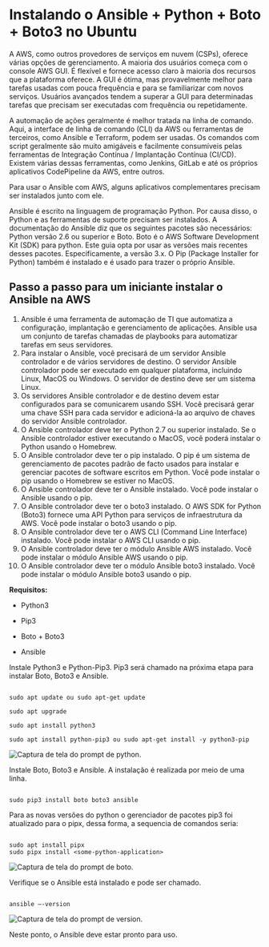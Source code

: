 Instalando o Ansible + Python + Boto + Boto3 no Ubuntu
==========================================================================================================================================

A AWS, como outros provedores de serviços em nuvem (CSPs), oferece várias opções de gerenciamento. A maioria dos usuários começa com o console AWS GUI. É flexível e fornece acesso claro à maioria dos recursos que a plataforma oferece. A GUI é ótima, mas provavelmente melhor para tarefas usadas com pouca frequência e para se familiarizar com novos serviços. Usuários avançados tendem a superar a GUI para determinadas tarefas que precisam ser executadas com frequência ou repetidamente.

A automação de ações geralmente é melhor tratada na linha de comando. Aqui, a interface de linha de comando (CLI) da AWS ou ferramentas de terceiros, como Ansible e Terraform, podem ser usadas. Os comandos com script geralmente são muito amigáveis e facilmente consumíveis pelas ferramentas de Integração Contínua / Implantação Contínua (CI/CD). Existem várias dessas ferramentas, como Jenkins, GitLab e até os próprios aplicativos CodePipeline da AWS, entre outros.

Para usar o Ansible com AWS, alguns aplicativos complementares precisam ser instalados junto com ele.

Ansible é escrito na linguagem de programação Python. Por causa disso, o Python e as ferramentas de suporte precisam ser instalados. A documentação do Ansible diz que os seguintes pacotes são necessários: Python versão 2.6 ou superior e Boto. Boto é o AWS Software Development Kit (SDK) para python. Este guia opta por usar as versões mais recentes desses pacotes. Especificamente, a versão 3.x. O Pip (Package Installer for Python) também é instalado e é usado para trazer o próprio Ansible.

**Passo a passo para um iniciante instalar o Ansible na AWS**
--------------------------------------------------------------

1.  Ansible é uma ferramenta de automação de TI que automatiza a configuração, implantação e gerenciamento de aplicações. Ansible usa um conjunto de tarefas chamadas de playbooks para automatizar tarefas em seus servidores.
2.  Para instalar o Ansible, você precisará de um servidor Ansible controlador e de vários servidores de destino. O servidor Ansible controlador pode ser executado em qualquer plataforma, incluindo Linux, MacOS ou Windows. O servidor de destino deve ser um sistema Linux.
3.  Os servidores Ansible controlador e de destino devem estar configurados para se comunicarem usando SSH. Você precisará gerar uma chave SSH para cada servidor e adicioná-la ao arquivo de chaves do servidor Ansible controlador.
4.  O Ansible controlador deve ter o Python 2.7 ou superior instalado. Se o Ansible controlador estiver executando o MacOS, você poderá instalar o Python usando o Homebrew.
5.  O Ansible controlador deve ter o pip instalado. O pip é um sistema de gerenciamento de pacotes padrão de facto usados para instalar e gerenciar pacotes de software escritos em Python. Você pode instalar o pip usando o Homebrew se estiver no MacOS.
6.  O Ansible controlador deve ter o Ansible instalado. Você pode instalar o Ansible usando o pip.
7.  O Ansible controlador deve ter o boto3 instalado. O AWS SDK for Python (Boto3) fornece uma API Python para serviços de infraestrutura da AWS. Você pode instalar o boto3 usando o pip.
8.  O Ansible controlador deve ter o AWS CLI (Command Line Interface) instalado. Você pode instalar o AWS CLI usando o pip.
9.  O Ansible controlador deve ter o módulo Ansible AWS instalado. Você pode instalar o módulo Ansible AWS usando o pip.
10.  O Ansible controlador deve ter o módulo Ansible boto3 instalado. Você pode instalar o módulo Ansible boto3 usando o pip.

**Requisitos:**

* Python3
    
* Pip3
    
* Boto + Boto3

* Ansible
    

Instale Python3 e Python-Pip3. Pip3 será chamado na próxima etapa para instalar Boto, Boto3 e Ansible.

```console

sudo apt update ou sudo apt-get update

sudo apt upgrade

sudo apt install python3 

sudo apt install python-pip3 ou sudo apt-get install -y python3-pip

```

![Captura de tela do prompt de python.](images/ansible-00-01.png)


Instale Boto, Boto3 e Ansible. A instalação é realizada por meio de uma linha.

```console

sudo pip3 install boto boto3 ansible

```

Para as novas versões do python o gerenciador de pacotes pip3 foi atualizado para o pipx, dessa forma, a sequencia de comandos seria:
```console

sudo apt install pipx
sudo pipx install <some-python-application>

```

![Captura de tela do prompt de boto.](images/ansible-00-02.png)


Verifique se o Ansible está instalado e pode ser chamado.

```console

ansible —-version

```

![Captura de tela do prompt de version.](images/ansible-00-03.png)

Neste ponto, o Ansible deve estar pronto para uso.